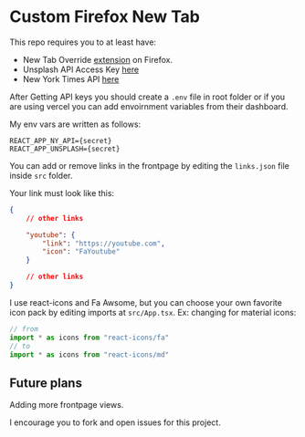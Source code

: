 # Custom Firefox New Tab

This repo requires you to at least have: 
- New Tab Override [extension](https://addons.mozilla.org/en-US/firefox/addon/new-tab-override/) on Firefox.
- Unsplash API Access Key [here](https://unsplash.com/developers)
- New York Times API [here](https://developer.nytimes.com/apis)

After Getting API keys you should create a `.env` file in root folder or if you are using vercel you can add envoirnment variables from their dashboard.

My env vars are written as follows:
```
REACT_APP_NY_API={secret}
REACT_APP_UNSPLASH={secret}
```

You can add or remove links in the frontpage by editing the `links.json` file inside `src` folder.

Your link must look like this: 
```json
{
    // other links

    "youtube": {
        "link": "https://youtube.com",
        "icon": "FaYoutube"
    }

    // other links
}
```
I use react-icons and Fa Awsome, but you can choose your own favorite icon pack by editing imports at `src/App.tsx`.
Ex: changing for material icons:
```typescript
// from
import * as icons from "react-icons/fa"
// to
import * as icons from "react-icons/md"
```

## Future plans

Adding more frontpage views.

I encourage you to fork and open issues for this project.